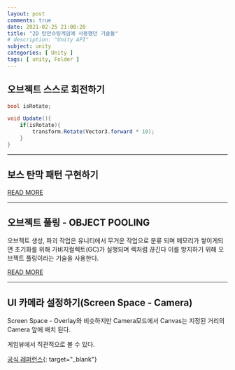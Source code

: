 ```yaml
---
layout: post
comments: true
date: 2021-02-25 21:00:20
title: "2D 탄만슈팅게임에 사용했던 기술들"
# description: "Unity API"
subject: unity
categories: [ Unity ]
tags: [ unity, Folder ]
---
```



## 오브젝트 스스로 회전하기

```c#
bool isRotate;

void Update(){
    if(isRotate){
        transform.Rotate(Vector3.forward * 10);
    }
}
```
<!-- 
[READ MORE]()
https://killu.tistory.com/12
참고하기
-->

---

## 보스 탄막 패턴 구현하기

[READ MORE](https://keemeesuu.github.io/objectPooling/)

---

## 오브젝트 풀링 - OBJECT POOLING

오브젝트 생성, 파괴 작업은 유니티에서 무거운 작업으로 분류 되며 메모리가 쌓이게되면 초기화를 위해 가비지컬렉트(GC)가 실행되며 렉처럼 끊긴다 이를 방지하기 위해 오브젝트 풀링이라는 기술을 사용한다.

[READ MORE](https://keemeesuu.github.io/objectPooling/)

---

## UI 카메라 설정하기(Screen Space - Camera)

Screen Space - Overlay와 비슷하지만 Camera모드에서 Canvas는 지정된 거리의 Camera 앞에 배치 된다.

게임뷰에서 직관적으로 볼 수 있다.

[공식 레퍼런스](https://docs.unity3d.com/kr/530/Manual/UICanvas.html){: target="_blank"}